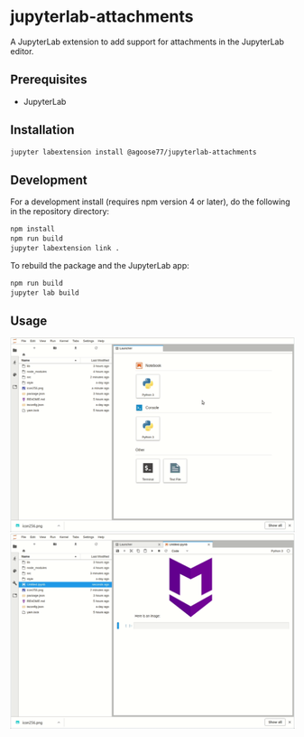 # jupyterlab-attachments

A JupyterLab extension to add support for attachments in the JupyterLab editor.


## Prerequisites

* JupyterLab

## Installation

```bash
jupyter labextension install @agoose77/jupyterlab-attachments
```

## Development

For a development install (requires npm version 4 or later), do the following in the repository directory:

```bash
npm install
npm run build
jupyter labextension link .
```

To rebuild the package and the JupyterLab app:

```bash
npm run build
jupyter lab build
```

## Usage
![From Tree](from_tree.gif)
![Copy & Paste](copy_paste.gif)
